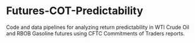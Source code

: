 # Futures-COT-Predictability
Code and data pipelines for analyzing return predictability in WTI Crude Oil and RBOB Gasoline futures using CFTC Commitments of Traders reports.
